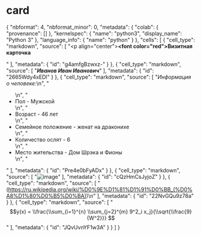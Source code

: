 # card
{
  "nbformat": 4,
  "nbformat_minor": 0,
  "metadata": {
    "colab": {
      "provenance": []
    },
    "kernelspec": {
      "name": "python3",
      "display_name": "Python 3"
    },
    "language_info": {
      "name": "python"
    }
  },
  "cells": [
    {
      "cell_type": "markdown",
      "source": [
        "<p align=\"center\"><b><font color=\"red\">Визитная карточка</front></b></p>"
      ],
      "metadata": {
        "id": "g4amfgBzwxz-"
      }
    },
    {
      "cell_type": "markdown",
      "source": [
        "***Иванов Иван Иванович***"
      ],
      "metadata": {
        "id": "2665Wdy4xEDl"
      }
    },
    {
      "cell_type": "markdown",
      "source": [
        "<i>Информация о человеке:</i>\n",
        "<ul>\n",
        "<li>Пол - Мужской </li>\n",
        "<li>Возраст - 46 лет </li>\n",
        "<li>Семейное положение - женат на драконихе </li>\n",
        "<li>Количество ослят - 6 </li>\n",
        "<li>Место жительства - Дом Шрэка и Фионы </li>\n",
        "</ul>"
      ],
      "metadata": {
        "id": "Pre4e0bFyADx"
      }
    },
    {
      "cell_type": "markdown",
      "source": [
        "![image](https://kartinki.pics/uploads/posts/2022-02/1645505028_1-kartinkin-net-p-osel-iz-shreka-kartinki-1.jpg)"
      ],
      "metadata": {
        "id": "cQzHmCsJyjoZ"
      }
    },
    {
      "cell_type": "markdown",
      "source": [
        "(https://ru.wikipedia.org/wiki/%D0%9E%D1%81%D1%91%D0%BB_(%D0%A8%D1%80%D0%B5%D0%BA))\n"
      ],
      "metadata": {
        "id": "22NvGQu9z78a"
      }
    },
    {
      "cell_type": "markdown",
      "source": [
        "$$y(x) = \\frac{\\sum_{i=1}^{n} \\sum_{j=2}^{m} 9^2_i x_j}{\\sqrt{\\frac{9}{W^2}}} $$"
      ],
      "metadata": {
        "id": "JQvUvnYF1w3A"
      }
    }
  ]
}
